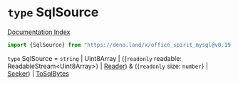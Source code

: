 # `type` SqlSource

[Documentation Index](../README.md)

```ts
import {SqlSource} from "https://deno.land/x/office_spirit_mysql@v0.19.14/mod.ts"
```

`type` SqlSource = `string` | Uint8Array | (\{`readonly` readable: ReadableStream\<Uint8Array>} | [Reader](../interface.Reader/README.md)) \& (\{`readonly` size: `number`} | [Seeker](../interface.Seeker/README.md)) | [ToSqlBytes](../private.interface.ToSqlBytes/README.md)